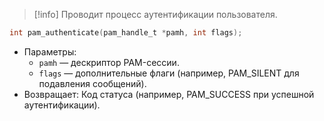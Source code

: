 > [!info]
> Проводит процесс аутентификации пользователя.

```c
int pam_authenticate(pam_handle_t *pamh, int flags);
```

- Параметры:
    - `pamh` — дескриптор PAM-сессии.
    - `flags` — дополнительные флаги (например, PAM_SILENT для подавления сообщений).
- Возвращает: Код статуса (например, PAM_SUCCESS при успешной аутентификации).

